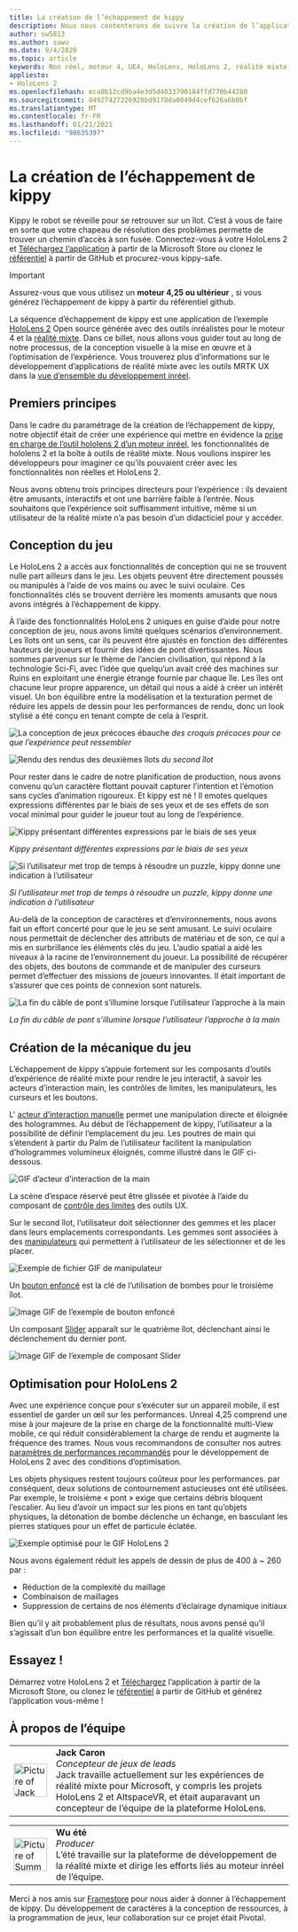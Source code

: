 ```yaml
---
title: La création de l’échappement de kippy
description: Nous nous contenterons de suivre la création de l’application de réalité mixte d’échappement de kippy pour HoloLens 2 dans un moteur non réel.
author: sw5813
ms.author: suwu
ms.date: 9/4/2020
ms.topic: article
keywords: Non réel, moteur 4, UE4, HoloLens, HoloLens 2, réalité mixte, déployer sur un appareil, PC, documentation, casque de réalité mixte, casque de réalité mixte, casque de réalité virtuelle
appliesto:
- HoloLens 2
ms.openlocfilehash: eca0b12cd9ba4e3d5d4033790184ffd770b44280
ms.sourcegitcommit: 04927427226928bd9178da0049d4cef626a6b0bf
ms.translationtype: MT
ms.contentlocale: fr-FR
ms.lasthandoff: 01/21/2021
ms.locfileid: "98635397"
---
```

# <a name="the-making-of-kippys-escape"></a>La création de l’échappement de kippy

Kippy le robot se réveille pour se retrouver sur un îlot. C’est à vous de faire en sorte que votre chapeau de résolution des problèmes permette de trouver un chemin d’accès à son fusée. Connectez-vous à votre HoloLens 2 et [Téléchargez l’application](https://www.microsoft.com/p/kippys-escape/9nbd7gl86vkd) à partir de la Microsoft Store ou clonez le [référentiel](https://github.com/microsoft/MixedReality-Unreal-KippysEscape) à partir de GitHub et procurez-vous kippy-safe.  

> [!IMPORTANT]
> Assurez-vous que vous utilisez un **moteur 4,25 ou ultérieur** , si vous générez l’échappement de kippy à partir du référentiel github.

La séquence d’échappement de kippy est une application de l’exemple [HoloLens 2](/hololens/hololens2-hardware) Open source générée avec des outils inréalistes pour le moteur 4 et la [réalité mixte](https://github.com/microsoft/MixedReality-UXTools-Unreal). Dans ce billet, nous allons vous guider tout au long de notre processus, de la conception visuelle à la mise en œuvre et à l’optimisation de l’expérience. Vous trouverez plus d’informations sur le développement d’applications de réalité mixte avec les outils MRTK UX dans la [vue d’ensemble du développement inréel](unreal-development-overview.md).

## <a name="first-principles"></a>Premiers principes 

Dans le cadre du paramétrage de la création de l’échappement de kippy, notre objectif était de créer une expérience qui mettre en évidence la [prise en charge de l’outil hololens 2 d’un moteur inréel](https://docs.unrealengine.com/Platforms/AR/HoloLens2/index.html), les fonctionnalités de hololens 2 et la boîte à outils de réalité mixte. Nous voulions inspirer les développeurs pour imaginer ce qu’ils pouvaient créer avec les fonctionnalités non réelles et HoloLens 2.  

Nous avons obtenu trois principes directeurs pour l’expérience : ils devaient être amusants, interactifs et ont une barrière faible à l’entrée. Nous souhaitons que l’expérience soit suffisamment intuitive, même si un utilisateur de la réalité mixte n’a pas besoin d’un didacticiel pour y accéder.  

## <a name="designing-the-game"></a>Conception du jeu 

Le HoloLens 2 a accès aux fonctionnalités de conception qui ne se trouvent nulle part ailleurs dans le jeu. Les objets peuvent être directement poussés ou manipulés à l’aide de vos mains ou avec le suivi oculaire. Ces fonctionnalités clés se trouvent derrière les moments amusants que nous avons intégrés à l’échappement de kippy.  

À l’aide des fonctionnalités HoloLens 2 uniques en guise d’aide pour notre conception de jeu, nous avons limité quelques scénarios d’environnement. Les îlots ont un sens, car ils peuvent être ajustés en fonction des différentes hauteurs de joueurs et fournir des idées de pont divertissantes. Nous sommes parvenus sur le thème de l’ancien civilisation, qui répond à la technologie Sci-Fi, avec l’idée que quelqu’un avait créé des machines sur Ruins en exploitant une énergie étrange fournie par chaque île. Les îles ont chacune leur propre apparence, un détail qui nous a aidé à créer un intérêt visuel. Un bon équilibre entre la modélisation et la texturation permet de réduire les appels de dessin pour les performances de rendu, donc un look stylisé a été conçu en tenant compte de cela à l’esprit. 

![La conception de jeux précoces ébauche ](images/kippys-escape/kippys-escape-img-01.png)
 *des croquis précoces pour ce que l’expérience peut ressembler*

![Rendu des rendus des deuxièmes îlots ](images/kippys-escape/kippys-escape-img-02.png)
 *du second îlot*

Pour rester dans le cadre de notre planification de production, nous avons convenu qu’un caractère flottant pouvait capturer l’intention et l’émotion sans cycles d’animation rigoureux. Et kippy est né ! Il emotes quelques expressions différentes par le biais de ses yeux et de ses effets de son vocal minimal pour guider le joueur tout au long de l’expérience. 

![Kippy présentant différentes expressions par le biais de ses yeux](images/kippys-escape/kippys-escape-img-03.gif)

*Kippy présentant différentes expressions par le biais de ses yeux*

![Si l’utilisateur met trop de temps à résoudre un puzzle, kippy donne une indication à l’utilisateur](images/kippys-escape/kippys-escape-img-04.gif)

*Si l’utilisateur met trop de temps à résoudre un puzzle, kippy donne une indication à l’utilisateur*

Au-delà de la conception de caractères et d’environnements, nous avons fait un effort concerté pour que le jeu se sent amusant. Le suivi oculaire nous permettait de déclencher des attributs de matériau et de son, ce qui a mis en surbrillance les éléments clés du jeu. L’audio spatial a aidé les niveaux à la racine de l’environnement du joueur. La possibilité de récupérer des objets, des boutons de commande et de manipuler des curseurs permet d’effectuer des missions de joueurs innovantes. Il était important de s’assurer que ces points de connexion sont naturels. 

![La fin du câble de pont s’illumine lorsque l’utilisateur l’approche à la main](images/kippys-escape/kippys-escape-img-05.gif)

*La fin du câble de pont s’illumine lorsque l’utilisateur l’approche à la main*

## <a name="building-the-game-mechanics"></a>Création de la mécanique du jeu 

L’échappement de kippy s’appuie fortement sur les composants d’outils d’expérience de réalité mixte pour rendre le jeu interactif, à savoir les acteurs d’interaction main, les contrôles de limites, les manipulateurs, les curseurs et les boutons.   

L' [acteur d’interaction manuelle](https://microsoft.github.io/MixedReality-UXTools-Unreal/Docs/HandInteraction.html) permet une manipulation directe et éloignée des hologrammes. Au début de l’échappement de kippy, l’utilisateur a la possibilité de définir l’emplacement du jeu. Les poutres de main qui s’étendent à partir du Palm de l’utilisateur facilitent la manipulation d’hologrammes volumineux éloignés, comme illustré dans le GIF ci-dessous.  

![GIF d’acteur d’interaction de la main](images/kippys-escape/kippys-escape-img-06.gif)

La scène d’espace réservé peut être glissée et pivotée à l’aide du composant de [contrôle des limites](https://microsoft.github.io/MixedReality-UXTools-Unreal/Docs/BoundsControl.html) des outils UX.  

Sur le second îlot, l’utilisateur doit sélectionner des gemmes et les placer dans leurs emplacements correspondants. Les gemmes sont associées à des [manipulateurs](https://microsoft.github.io/MixedReality-UXTools-Unreal/Docs/Manipulator.html) qui permettent à l’utilisateur de les sélectionner et de les placer. 

![Exemple de fichier GIF de manipulateur](images/kippys-escape/kippys-escape-img-07.gif)

Un [bouton enfoncé](https://microsoft.github.io/MixedReality-UXTools-Unreal/Docs/PressableButton.html) est la clé de l’utilisation de bombes pour le troisième îlot.  

![Image GIF de l’exemple de bouton enfoncé](images/kippys-escape/kippys-escape-img-08.gif)

Un composant [Slider](https://microsoft.github.io/MixedReality-UXTools-Unreal/Docs/PinchSlider.html) apparaît sur le quatrième îlot, déclenchant ainsi le déclenchement du dernier pont.  

![Image GIF de l’exemple de composant Slider](images/kippys-escape/kippys-escape-img-09.gif) 

## <a name="optimizing-for-hololens-2"></a>Optimisation pour HoloLens 2 

Avec une expérience conçue pour s’exécuter sur un appareil mobile, il est essentiel de garder un œil sur les performances. Unreal 4,25 comprend une mise à jour majeure de la prise en charge de la fonctionnalité multi-View mobile, ce qui réduit considérablement la charge de rendu et augmente la fréquence des trames. Nous vous recommandons de consulter nos autres [paramètres de performances recommandés](performance-recommendations-for-unreal.md) pour le développement de HoloLens 2 avec des conditions d’optimisation.  

Les objets physiques restent toujours coûteux pour les performances. par conséquent, deux solutions de contournement astucieuses ont été utilisées. Par exemple, le troisième « pont » exige que certains débris bloquent l’escalier. Au lieu d’avoir un impact sur les pions en tant qu’objets physiques, la détonation de bombe déclenche un échange, en basculant les pierres statiques pour un effet de particule éclatée. 

![Exemple optimisé pour le GIF HoloLens 2](images/kippys-escape/kippys-escape-img-10.gif) 

Nous avons également réduit les appels de dessin de plus de 400 à ~ 260 par : 
* Réduction de la complexité du maillage
* Combinaison de maillages
* Suppression de certains de nos éléments d’éclairage dynamique initiaux

Bien qu’il y ait probablement plus de résultats, nous avons pensé qu’il s’agissait d’un bon équilibre entre les performances et la qualité visuelle.  

## <a name="try-it-out"></a>Essayez ! 

Démarrez votre HoloLens 2 et [Téléchargez](https://www.microsoft.com/p/kippys-escape/9nbd7gl86vkd) l’application à partir de la Microsoft Store, ou clonez le [référentiel](https://github.com/microsoft/MixedReality-Unreal-KippysEscape) à partir de GitHub et générez l’application vous-même !  

## <a name="about-the-team"></a>À propos de l’équipe

<table style="border-collapse:collapse" padding-left="0px">
<tr>
<td style="border-style: none" width="60"><img alt="Picture of Jack Caron" width="60" height="60" src="images/kippys-escape/jack-caron.jpg"></td>
<td style="border-style: none"><b>Jack Caron</b><br><i>Concepteur de jeux de leads</i><br>Jack travaille actuellement sur les expériences de réalité mixte pour Microsoft, y compris les projets HoloLens 2 et AltspaceVR, et était auparavant un concepteur de l’équipe de la plateforme HoloLens.</td>
</tr>
</table>

<table style="border-collapse:collapse" padding-left="0px">
<tr>
<td style="border-style: none" width="60"><img alt="Picture of Summer Wu" width="60" height="60" src="images/kippys-escape/summer-wu.jpg"></td>
<td style="border-style: none"><b>Wu été</b><br><i>Producer</i><br>L’été travaille sur la plateforme de développement de la réalité mixte et dirige les efforts liés au moteur inréel de l’équipe.</td>
</tr>
</table>

Merci à nos amis sur [Framestore](https://www.framestore.com/) pour nous aider à donner à l’échappement de kippy. Du développement de caractères à la conception de ressources, à la programmation de jeux, leur collaboration sur ce projet était Pivotal.